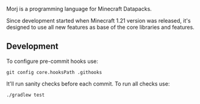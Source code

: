 Morj is a programming language for Minecraft Datapacks.

Since development started when Minecraft 1.21 version was released, it's designed to use all new features as
base of the core libraries and features.

## Development

To configure pre-commit hooks use:

```shell
git config core.hooksPath .githooks
```

It'll run sanity checks before each commit. To run all checks use:

```shell
./gradlew test
```
